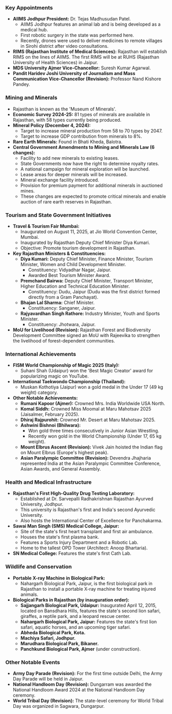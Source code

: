 ### Key Appointments

*   **AIIMS Jodhpur President:** Dr. Tejas Madhusudan Patel.
    *   AIIMS Jodhpur features an animal lab and is being developed as a medical hub.
    *   First robotic surgery in the state was performed here.
    *   Recently, drones were used to deliver medicines to remote villages in Sirohi district after video consultations.
*   **RIMS (Rajasthan Institute of Medical Sciences):** Rajasthan will establish RIMS on the lines of AIIMS. The first RIMS will be at RUHS (Rajasthan University of Health Sciences) in Jaipur.
*   **MDS University Ajmer Vice-Chancellor:** Suresh Kumar Agarwal.
*   **Pandit Haridev Joshi University of Journalism and Mass Communication Vice-Chancellor (Revision):** Professor Nand Kishore Pandey.

### Mining and Minerals

*   Rajasthan is known as the 'Museum of Minerals'.
*   **Economic Survey 2024-25:** 81 types of minerals are available in Rajasthan, with 58 types currently being produced.
*   **Mineral Policy (December 4, 2024):**
    *   Target to increase mineral production from 58 to 70 types by 2047.
    *   Target to increase GDP contribution from minerals to 8%.
*   **Rare Earth Minerals:** Found in Bhati Kheda, Balotra.
*   **Central Government Amendments to Mining and Minerals Law (6 changes):**
    *   Facility to add new minerals to existing leases.
    *   State Governments now have the right to determine royalty rates.
    *   A national campaign for mineral exploration will be launched.
    *   Lease areas for deeper minerals will be increased.
    *   Mineral exchange facility introduced.
    *   Provision for premium payment for additional minerals in auctioned mines.
    *   These changes are expected to promote critical minerals and enable auction of rare earth reserves in Rajasthan.

### Tourism and State Government Initiatives

*   **Travel & Tourism Fair Mumbai:**
    *   Inaugurated on August 11, 2025, at Jio World Convention Center, Mumbai.
    *   Inaugurated by Rajasthan Deputy Chief Minister Diya Kumari.
    *   Objective: Promote tourism development in Rajasthan.
*   **Key Rajasthan Ministers & Constituencies:**
    *   **Diya Kumari:** Deputy Chief Minister, Finance Minister, Tourism Minister, Women and Child Development Minister.
        *   Constituency: Vidyadhar Nagar, Jaipur.
        *   Awarded Best Tourism Minister Award.
    *   **Premchand Bairwa:** Deputy Chief Minister, Transport Minister, Higher Education and Technical Education Minister.
        *   Constituency: Dudu, Jaipur (Dudu was the first district formed directly from a Gram Panchayat).
    *   **Bhajan Lal Sharma:** Chief Minister.
        *   Constituency: Sanganer, Jaipur.
    *   **Rajyavardhan Singh Rathore:** Industry Minister, Youth and Sports Minister.
        *   Constituency: Jhotwara, Jaipur.
*   **MoU for Livelihood (Revision):** Rajasthan Forest and Biodiversity Development Committee signed an MoU with Rajeevika to strengthen the livelihood of forest-dependent communities.

### International Achievements

*   **FISM World Championship of Magic 2025 (Italy):**
    *   Suhani Shah (Udaipur) won the 'Best Magic Creator' award for popularizing magic on YouTube.
*   **International Taekwondo Championship (Thailand):**
    *   Muskan Kothotiya (Jaipur) won a gold medal in the Under 17 (49 kg weight) category.
*   **Other Notable Achievements:**
    *   **Rumani Kapoor (Ajmer):** Crowned Mrs. India Worldwide USA North.
    *   **Komal Siddh:** Crowned Miss Moomal at Maru Mahotsav 2025 (Jaisalmer, February 2025).
    *   **Dhiraj Rajpurohit:** Crowned Mr. Desert at Maru Mahotsav 2025.
    *   **Ashwini Bishnoi (Bhilwara):**
        *   Won gold three times consecutively in Junior Asian Wrestling.
        *   Recently won gold in the World Championship (Under 17, 65 kg weight).
    *   **Mount Elbrus Ascent (Revision):** Vivek Jain hoisted the Indian flag on Mount Elbrus (Europe's highest peak).
    *   **Asian Paralympic Committee (Revision):** Devendra Jhajharia represented India at the Asian Paralympic Committee Conference, Asian Awards, and General Assembly.

### Health and Medical Infrastructure

*   **Rajasthan's First High-Quality Drug Testing Laboratory:**
    *   Established at Dr. Sarvepalli Radhakrishnan Rajasthan Ayurved University, Jodhpur.
    *   This university is Rajasthan's first and India's second Ayurvedic University.
    *   Also hosts the International Center of Excellence for Panchakarma.
*   **Sawai Man Singh (SMS) Medical College, Jaipur:**
    *   Site of the state's first heart transplant and first air ambulance.
    *   Houses the state's first plasma bank.
    *   Features a Sports Injury Department and a Robotic Lab.
    *   Home to the tallest OPD Tower (Architect: Anoop Bhartaria).
*   **SN Medical College:** Features the state's first Cath Lab.

### Wildlife and Conservation

*   **Portable X-ray Machine in Biological Park:**
    *   Nahargarh Biological Park, Jaipur, is the first biological park in Rajasthan to install a portable X-ray machine for treating injured animals.
*   **Biological Parks in Rajasthan (by inauguration order):**
    *   **Sajjangarh Biological Park, Udaipur:** Inaugurated April 12, 2015, located on Bansdhara Hills, features the state's second lion safari, giraffes, a reptile park, and a leopard rescue center.
    *   **Nahargarh Biological Park, Jaipur:** Features the state's first lion safari, aquatic horses, and an upcoming tiger safari.
    *   **Abheda Biological Park, Kota.**
    *   **Machiya Safari, Jodhpur.**
    *   **Marudhara Biological Park, Bikaner.**
    *   **Panchkund Biological Park, Ajmer** (under construction).

### Other Notable Events

*   **Army Day Parade (Revision):** For the first time outside Delhi, the Army Day Parade will be held in Jaipur.
*   **National Handloom Day (Revision):** Dungarram was awarded the National Handloom Award 2024 at the National Handloom Day ceremony.
*   **World Tribal Day (Revision):** The state-level ceremony for World Tribal Day was organized in Sagwara, Dungarpur.